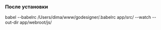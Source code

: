 ### После установки
babel --babelrc /Users/dima/www/godesigner/.babelrc app/src/ --watch --out-dir app/webroot/js/